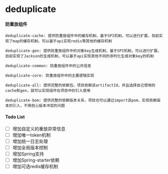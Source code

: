 # deduplicate
#### 防重放组件

`deduplicate-cache: 提供防重放组件中的缓存机制，基于SPI机制，可以进行扩展，目前实现了map的缓存机制，可以基于api实现redis等其他的缓存机制`

`deduplicate-gen: 提供防重放组件中的对象key生成机制，基于SPI机制，可以进行扩展，目前实现了Jackson的生成机制，可以基于api实现其他不同的序列化生成对象key的机制`

`deduplicate-common: 防重放组件中的公共信息`

`deduplicate-core: 防重放组件中的主要逻辑实现`

`deduplicate-all: 提供完整的依赖包，项目依赖该artifactId，并且选择自己想用的cache和gen，就可以实现组件在项目中的引入使用`

`deduplicate-bom: 提供完整的依赖版本关系，项目也可以通过import该pom，实现依赖版本的引入，不用担心版本冲突的问题`

#### Todo List
- [ ] 增加自定义的重放异常信息
- [ ] 增加唯一token机制
- [ ] 增加统一日志处理
- [ ] 增加全局版本控制
- [ ] 增加Spring支持
- [ ] 增加Spring-starter依赖
- [ ] 增加可选redis缓存机制